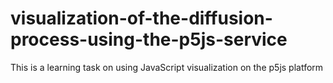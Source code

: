 # visualization-of-the-diffusion-process-using-the-p5js-service
This is a learning task on using JavaScript visualization on the p5js platform
